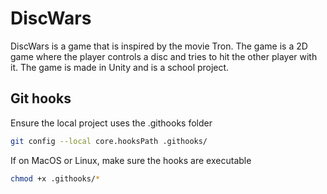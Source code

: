 # DiscWars

DiscWars is a game that is inspired by the movie Tron. The game is a 2D game where the player controls a disc and tries to hit the other player with it. The game is made in Unity and is a school project.

## Git hooks

Ensure the local project uses the .githooks folder

```bash
git config --local core.hooksPath .githooks/
```

If on MacOS or Linux, make sure the hooks are executable

```bash
chmod +x .githooks/*
```

